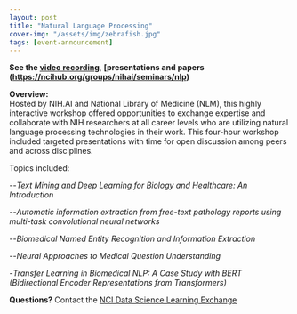 ```yaml
---
layout: post
title: "Natural Language Processing"
cover-img: "/assets/img/zebrafish.jpg"
tags: [event-announcement]
---
```



**See the [video recording](https://cbiit.webex.com/cbiit/ldr.php?RCID=4c707137da66fb8658db594791b06b07)**, 
**[presentations and papers (https://ncihub.org/groups/nihai/seminars/nlp)**

**Overview:**  
Hosted by NIH.AI and National Library of Medicine (NLM), this highly interactive workshop offered opportunities to exchange expertise and collaborate with NIH researchers at all career levels who are utilizing natural language processing technologies in their work. This four-hour workshop included targeted presentations with time for open discussion among peers and across disciplines. 

Topics included:

--*Text Mining and Deep Learning for Biology and Healthcare: An Introduction*

--*Automatic information extraction from free-text pathology reports using multi-task convolutional neural networks*

--*Biomedical Named Entity Recognition and Information Extraction*

--*Neural Approaches to Medical Question Understanding*

-*Transfer Learning in Biomedical NLP: A Case Study with BERT (Bidirectional Encoder Representations from Transformers)* 


**Questions?** Contact the [NCI Data Science Learning Exchange](mailto:NCIDataScienceLearningExchange@mail.nih.gov)
